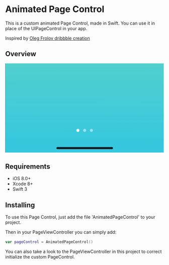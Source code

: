 # Animated Page Control

This is a custom animated Page Control, made in Swift. You can use it in place of the UIPageControl in your app.

Inspired by [Oleg Frolov dribbble creation](https://dribbble.com/shots/5254763-Page-Indicator-Exploration)

## Overview

<img src="PageIndicator/Images/PageIndicator.gif">

## Requirements

* iOS 8.0+
* Xcode 8+
* Swift 3

## Installing

To use this Page Control, just add the file 'AnimatedPageControl' to your project.

Then in your PageViewController you can simply add:

``` swift
var pageControl = AnimatedPageControl()
```

You can also take a look to the PageViewController in this project to correct initialize the custom PageControl.
